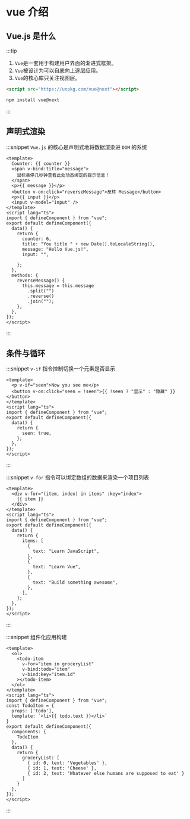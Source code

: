# vue 介绍

## Vue.js 是什么

:::tip

1. `Vue`是一套用于构建用户界面的渐进式框架。
2. `Vue`被设计为可以自底向上逐层应用。
3. `Vue`的核心库只关注视图层。

```html
<script src="https://unpkg.com/vue@next"></script>
```

```bash
npm install vue@next
```

:::

## 声明式渲染

:::snippet `Vue.js` 的核心是声明式地将数据渲染进 `DOM` 的系统

```vue
<template>
  Counter: {{ counter }}
  <span v-bind:title="message">
    鼠标悬停几秒钟查看此处动态绑定的提示信息！
  </span>
  <p>{{ message }}</p>
  <button v-on:click="reverseMessage">反转 Message</button>
  <p>{{ input }}</p>
  <input v-model="input" />
</template>
<script lang="ts">
import { defineComponent } from "vue";
export default defineComponent({
  data() {
    return {
      counter: 6,
      title: "You title " + new Date().toLocaleString(),
      message: "Hello Vue.js!",
      input: "",

    };
  },
  methods: {
    reverseMessage() {
      this.message = this.message
        .split("")
        .reverse()
        .join("");
    },
  },
});
</script>
```

:::

## 条件与循环

:::snippet `v-if` 指令控制切换一个元素是否显示

```vue
<template>
  <p v-if="seen">Now you see me</p>
  <button v-on:click="seen = !seen">{{ !seen ? "显示" : "隐藏" }}</button>
</template>
<script lang="ts">
import { defineComponent } from "vue";
export default defineComponent({
  data() {
    return {
      seen: true,
    };
  },
});
</script>
```

:::

:::snippet `v-for` 指令可以绑定数组的数据来渲染一个项目列表

```vue
<template>
  <div v-for="(item, index) in items" :key="index">
    {{ item }}
  </div>
</template>
<script lang="ts">
import { defineComponent } from "vue";
export default defineComponent({
  data() {
    return {
      items: [
        {
          text: "Learn JavaScript",
        },
        {
          text: "Learn Vue",
        },
        {
          text: "Build something awesome",
        },
      ],
    };
  },
});
</script>
```

:::

:::snippet 组件化应用构建  

```vue
<template>
  <ol>
    <todo-item
      v-for="item in groceryList"
      v-bind:todo="item"
      v-bind:key="item.id"
    ></todo-item>
  </ol>
</template>
<script lang="ts">
import { defineComponent } from "vue";
const TodoItem = {
  props: ['todo'],
  template: `<li>{{ todo.text }}</li>`
}
export default defineComponent({
  components: {
    TodoItem
  },
  data() {
    return {
      groceryList: [
        { id: 0, text: 'Vegetables' },
        { id: 1, text: 'Cheese' },
        { id: 2, text: 'Whatever else humans are supposed to eat' }
      ]
    }
  },
});
</script>
```

:::

